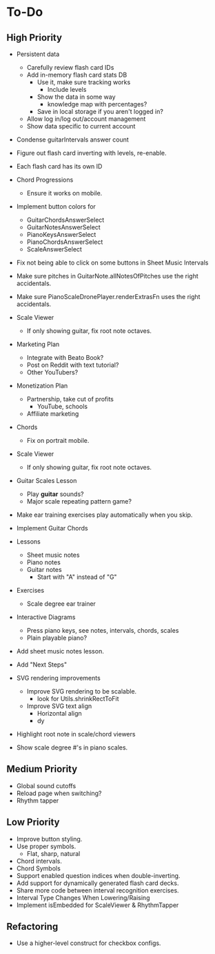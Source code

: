 # To-Do
## High Priority
* Persistent data
  * Carefully review flash card IDs
  * Add in-memory flash card stats DB
    * Use it, make sure tracking works
      * Include levels
    * Show the data in some way
      * knowledge map with percentages?
    * Save in local storage if you aren't logged in?
  * Allow log in/log out/account management
  * Show data specific to current account
* Condense guitarIntervals answer count

* Figure out flash card inverting with levels, re-enable.
* Each flash card has its own ID
* Chord Progressions
  * Ensure it works on mobile.
* Implement button colors for
  * GuitarChordsAnswerSelect
  * GuitarNotesAnswerSelect
  * PianoKeysAnswerSelect
  * PianoChordsAnswerSelect
  * ScaleAnswerSelect
* Fix not being able to click on some buttons in Sheet Music Intervals
* Make sure pitches in GuitarNote.allNotesOfPitches use the right accidentals.
* Make sure PianoScaleDronePlayer.renderExtrasFn uses the right accidentals.
* Scale Viewer
  * If only showing guitar, fix root note octaves.
* Marketing Plan
  * Integrate with Beato Book?
  * Post on Reddit with text tutorial?
  * Other YouTubers?
* Monetization Plan
  * Partnership, take cut of profits
    * YouTube, schools
  * Affiliate marketing
* Chords
  * Fix on portrait mobile.
* Scale Viewer
  * If only showing guitar, fix root note octaves.
* Guitar Scales Lesson
  * Play **guitar** sounds?
  * Major scale repeating pattern game?
* Make ear training exercises play automatically when you skip.
* Implement Guitar Chords
* Lessons
  * Sheet music notes
  * Piano notes
  * Guitar notes
    * Start with "A" instead of "G"
* Exercises
  * Scale degree ear trainer
* Interactive Diagrams
  * Press piano keys, see notes, intervals, chords, scales
  * Plain playable piano?
* Add sheet music notes lesson.
* Add "Next Steps"
* SVG rendering improvements
  * Improve SVG rendering to be scalable.
    * look for Utils.shrinkRectToFit
  * Improve SVG text align
    * Horizontal align
    * dy
* Highlight root note in scale/chord viewers
* Show scale degree #'s in piano scales.
## Medium Priority
* Global sound cutoffs
* Reload page when switching?
* Rhythm tapper
## Low Priority
* Improve button styling.
* Use proper symbols.
  * Flat, sharp, natural
* Chord intervals.
* Chord Symbols
* Support enabled question indices when double-inverting.
* Add support for dynamically generated flash card decks.
* Share more code between interval recognition exercises.
* Interval Type Changes When Lowering/Raising
* Implement isEmbedded for ScaleViewer & RhythmTapper
## Refactoring
* Use a higher-level construct for checkbox configs.
